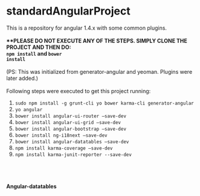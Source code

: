 # standardAngularProject
This is a repository for angular 1.4.x with some common plugins.
<br><br>
<strong>**PLEASE DO NOT EXECUTE ANY OF THE STEPS. SIMPLY CLONE THE PROJECT AND THEN DO:<br>
<code>npm install</code> and <code>bower install</code> <br><br></strong>
(PS: This was initialized from generator-angular and yeoman. Plugins were later added.)
<br><br>
Following steps were executed to get this project running:
<ol type="1">
  <li><code>sudo npm install -g grunt-cli yo bower karma-cli generator-angular</code></li>
  <li><code>yo angular</code></li>
  <li><code>bower install angular-ui-router —save-dev</code></li>
  <li><code>bower install angular-ui-grid —save-dev</code></li>
  <li><code>bower install angular-bootstrap —save-dev</code></li>
  <li><code>bower install ng-i18next —save-dev</code></li>
  <li><code>bower install angular-datatables —save-dev</code></li>
  <li><code>npm install karma-coverage —save-dev</code></li>
  <li><code>npm install karma-junit-reporter --save-dev</code></li>
</ol><br>
<br>
<h4>Angular-datatables</h4><br>
<p>
</p>
